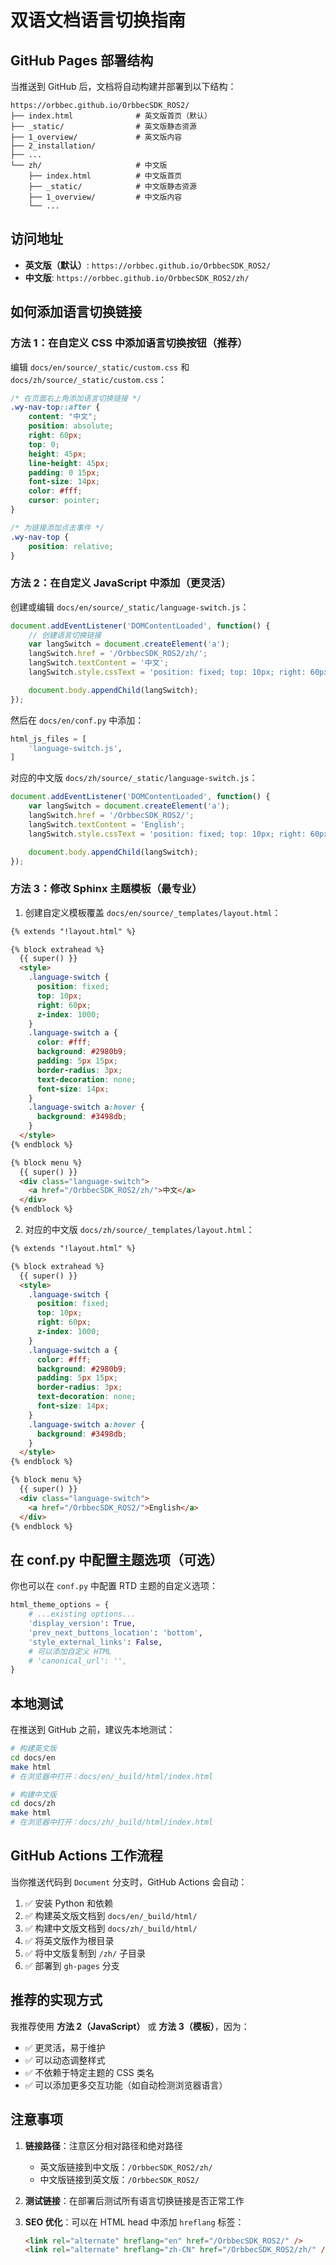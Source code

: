 # 双语文档语言切换指南

## GitHub Pages 部署结构

当推送到 GitHub 后，文档将自动构建并部署到以下结构：

```
https://orbbec.github.io/OrbbecSDK_ROS2/
├── index.html              # 英文版首页（默认）
├── _static/                # 英文版静态资源
├── 1_overview/             # 英文版内容
├── 2_installation/
├── ...
└── zh/                     # 中文版
    ├── index.html          # 中文版首页
    ├── _static/            # 中文版静态资源
    ├── 1_overview/         # 中文版内容
    └── ...
```

## 访问地址

- **英文版（默认）**: `https://orbbec.github.io/OrbbecSDK_ROS2/`
- **中文版**: `https://orbbec.github.io/OrbbecSDK_ROS2/zh/`

## 如何添加语言切换链接

### 方法 1：在自定义 CSS 中添加语言切换按钮（推荐）

编辑 `docs/en/source/_static/custom.css` 和 `docs/zh/source/_static/custom.css`：

```css
/* 在页面右上角添加语言切换链接 */
.wy-nav-top::after {
    content: "中文";
    position: absolute;
    right: 60px;
    top: 0;
    height: 45px;
    line-height: 45px;
    padding: 0 15px;
    font-size: 14px;
    color: #fff;
    cursor: pointer;
}

/* 为链接添加点击事件 */
.wy-nav-top {
    position: relative;
}
```

### 方法 2：在自定义 JavaScript 中添加（更灵活）

创建或编辑 `docs/en/source/_static/language-switch.js`：

```javascript
document.addEventListener('DOMContentLoaded', function() {
    // 创建语言切换链接
    var langSwitch = document.createElement('a');
    langSwitch.href = '/OrbbecSDK_ROS2/zh/';
    langSwitch.textContent = '中文';
    langSwitch.style.cssText = 'position: fixed; top: 10px; right: 60px; z-index: 1000; color: #fff; background: #2980b9; padding: 5px 15px; border-radius: 3px; text-decoration: none;';

    document.body.appendChild(langSwitch);
});
```

然后在 `docs/en/conf.py` 中添加：

```python
html_js_files = [
    'language-switch.js',
]
```

对应的中文版 `docs/zh/source/_static/language-switch.js`：

```javascript
document.addEventListener('DOMContentLoaded', function() {
    var langSwitch = document.createElement('a');
    langSwitch.href = '/OrbbecSDK_ROS2/';
    langSwitch.textContent = 'English';
    langSwitch.style.cssText = 'position: fixed; top: 10px; right: 60px; z-index: 1000; color: #fff; background: #2980b9; padding: 5px 15px; border-radius: 3px; text-decoration: none;';

    document.body.appendChild(langSwitch);
});
```

### 方法 3：修改 Sphinx 主题模板（最专业）

1. 创建自定义模板覆盖 `docs/en/source/_templates/layout.html`：

```html
{% extends "!layout.html" %}

{% block extrahead %}
  {{ super() }}
  <style>
    .language-switch {
      position: fixed;
      top: 10px;
      right: 60px;
      z-index: 1000;
    }
    .language-switch a {
      color: #fff;
      background: #2980b9;
      padding: 5px 15px;
      border-radius: 3px;
      text-decoration: none;
      font-size: 14px;
    }
    .language-switch a:hover {
      background: #3498db;
    }
  </style>
{% endblock %}

{% block menu %}
  {{ super() }}
  <div class="language-switch">
    <a href="/OrbbecSDK_ROS2/zh/">中文</a>
  </div>
{% endblock %}
```

2. 对应的中文版 `docs/zh/source/_templates/layout.html`：

```html
{% extends "!layout.html" %}

{% block extrahead %}
  {{ super() }}
  <style>
    .language-switch {
      position: fixed;
      top: 10px;
      right: 60px;
      z-index: 1000;
    }
    .language-switch a {
      color: #fff;
      background: #2980b9;
      padding: 5px 15px;
      border-radius: 3px;
      text-decoration: none;
      font-size: 14px;
    }
    .language-switch a:hover {
      background: #3498db;
    }
  </style>
{% endblock %}

{% block menu %}
  {{ super() }}
  <div class="language-switch">
    <a href="/OrbbecSDK_ROS2/">English</a>
  </div>
{% endblock %}
```

## 在 conf.py 中配置主题选项（可选）

你也可以在 `conf.py` 中配置 RTD 主题的自定义选项：

```python
html_theme_options = {
    # ...existing options...
    'display_version': True,
    'prev_next_buttons_location': 'bottom',
    'style_external_links': False,
    # 可以添加自定义 HTML
    # 'canonical_url': '',
}
```

## 本地测试

在推送到 GitHub 之前，建议先本地测试：

```bash
# 构建英文版
cd docs/en
make html
# 在浏览器中打开：docs/en/_build/html/index.html

# 构建中文版
cd docs/zh
make html
# 在浏览器中打开：docs/zh/_build/html/index.html
```

## GitHub Actions 工作流程

当你推送代码到 `Document` 分支时，GitHub Actions 会自动：

1. ✅ 安装 Python 和依赖
2. ✅ 构建英文版文档到 `docs/en/_build/html/`
3. ✅ 构建中文版文档到 `docs/zh/_build/html/`
4. ✅ 将英文版作为根目录
5. ✅ 将中文版复制到 `/zh/` 子目录
6. ✅ 部署到 `gh-pages` 分支

## 推荐的实现方式

我推荐使用 **方法 2（JavaScript）** 或 **方法 3（模板）**，因为：

- ✅ 更灵活，易于维护
- ✅ 可以动态调整样式
- ✅ 不依赖于特定主题的 CSS 类名
- ✅ 可以添加更多交互功能（如自动检测浏览器语言）

## 注意事项

1. **链接路径**：注意区分相对路径和绝对路径
   - 英文版链接到中文版：`/OrbbecSDK_ROS2/zh/`
   - 中文版链接到英文版：`/OrbbecSDK_ROS2/`

2. **测试链接**：在部署后测试所有语言切换链接是否正常工作

3. **SEO 优化**：可以在 HTML head 中添加 `hreflang` 标签：
   ```html
   <link rel="alternate" hreflang="en" href="/OrbbecSDK_ROS2/" />
   <link rel="alternate" hreflang="zh-CN" href="/OrbbecSDK_ROS2/zh/" />
   ```
